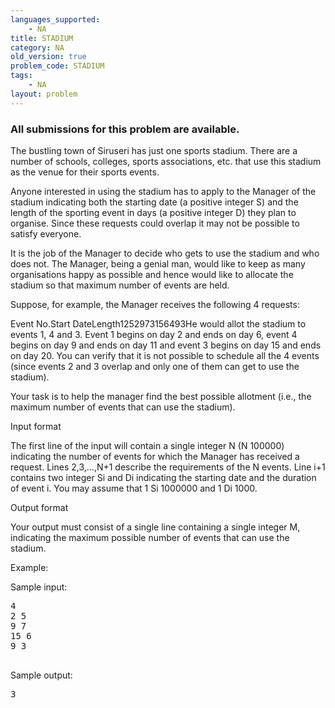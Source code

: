 ```yaml
---
languages_supported:
    - NA
title: STADIUM
category: NA
old_version: true
problem_code: STADIUM
tags:
    - NA
layout: problem
---
```

###  All submissions for this problem are available. 

The bustling town of Siruseri has just one sports stadium. There are a number of schools, colleges, sports associations, etc. that use this stadium as the venue for their sports events.

 Anyone interested in using the stadium has to apply to the Manager of the stadium indicating both the starting date (a positive integer S) and the length of the sporting event in days (a positive integer D) they plan to organise. Since these requests could overlap it may not be possible to satisfy everyone.

It is the job of the Manager to decide who gets to use the stadium and who does not. The Manager, being a genial man, would like to keep as many organisations happy as possible and hence would like to allocate the stadium so that maximum number of events are held.

Suppose, for example, the Manager receives the following 4 requests:

Event No.Start DateLength1252973156493He would allot the stadium to events 1, 4 and 3. Event 1 begins on day 2 and ends on day 6, event 4 begins on day 9 and ends on day 11 and event 3 begins on day 15 and ends on day 20. You can verify that it is not possible to schedule all the 4 events (since events 2 and 3 overlap and only one of them can get to use the stadium).

Your task is to help the manager find the best possible allotment (i.e., the maximum number of events that can use the stadium).

Input format

The first line of the input will contain a single integer N (N 100000) indicating the number of events for which the Manager has received a request. Lines 2,3,...,N+1 describe the requirements of the N events. Line i+1 contains two integer Si and Di indicating the starting date and the duration of event i. You may assume that 1 Si 1000000 and 1 Di 1000.

Output format

Your output must consist of a single line containing a single integer M, indicating the maximum possible number of events that can use the stadium.

Example:

Sample input:

<pre>
4
2 5
9 7
15 6
9 3

</pre>Sample output:
<pre>
3


</pre>